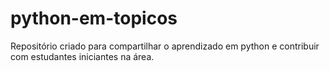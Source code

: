 # python-em-topicos
Repositório criado para compartilhar o aprendizado em python e contribuir com estudantes iniciantes na área.
